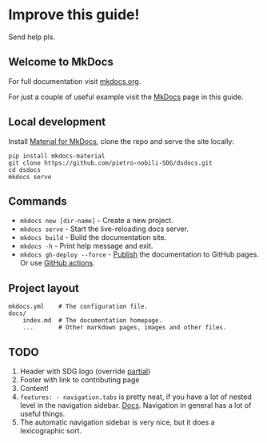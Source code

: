# Improve this guide!

Send help pls.

## Welcome to MkDocs

For full documentation visit [mkdocs.org](https://www.mkdocs.org).

For just a couple of useful example visit the
[MkDocs](../guide/)
page in this guide.

## Local development

Install
[Material for MkDocs](https://squidfunk.github.io/mkdocs-material/),
clone the repo
and serve the site locally:

```
pip install mkdocs-material
git clone https://github.com/pietro-nobili-SDG/dsdocs.git
cd dsdocs
mkdocs serve
```

## Commands

* `mkdocs new [dir-name]` - Create a new project.
* `mkdocs serve` - Start the live-reloading docs server.
* `mkdocs build` - Build the documentation site.
* `mkdocs -h` - Print help message and exit.
* `mkdocs gh-deploy --force` - [Publish](https://squidfunk.github.io/mkdocs-material/publishing-your-site/#with-mkdocs) the documentation to GitHub pages.
  Or use [GitHub actions](https://squidfunk.github.io/mkdocs-material/publishing-your-site/#with-github-actions).

## Project layout

```
mkdocs.yml    # The configuration file.
docs/
    index.md  # The documentation homepage.
    ...       # Other markdown pages, images and other files.
```

## TODO

1. Header with SDG logo
   (override [partial](https://github.com/squidfunk/mkdocs-material/blob/master/src/partials/logo.html))
1. Footer with link to contributing page
1. Content!
1. `features: - navigation.tabs` is pretty neat,
   if you have a lot of nested level in the navigation sidebar.
   [Docs](https://squidfunk.github.io/mkdocs-material/setup/setting-up-navigation/?h=navigation#navigation-tabs).
   Navigation in general has a lot of useful things.
1. The automatic navigation sidebar is very nice, but it does a lexicographic sort.
   
